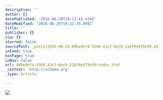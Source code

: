 ```yaml
---
description: ''
author: []
datePublished: '2016-08-29T19:12:43.419Z'
dateModified: '2016-08-29T19:12:19.094Z'
title: ''
publisher: {}
via: {}
starred: false
sourcePath: _posts/2016-08-29-40be0ef4-5388-41c7-8ec9-21b78ed75e59.md
inFeed: true
hasPage: true
inNav: false
url: 40be0ef4-5388-41c7-8ec9-21b78ed75e59/index.html
_context: 'http://schema.org'
_type: Article

---
```

![](https://the-grid-user-content.s3-us-west-2.amazonaws.com/f2942676-69be-4628-9e41-e3a8c2735516.jpg)